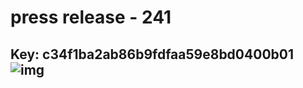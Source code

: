# press release - 241 
Key: c34f1ba2ab86b9fdfaa59e8bd0400b01 
![img](img/c34f1ba2ab86b9fdfaa59e8bd0400b01.jpg)
---
```

```
